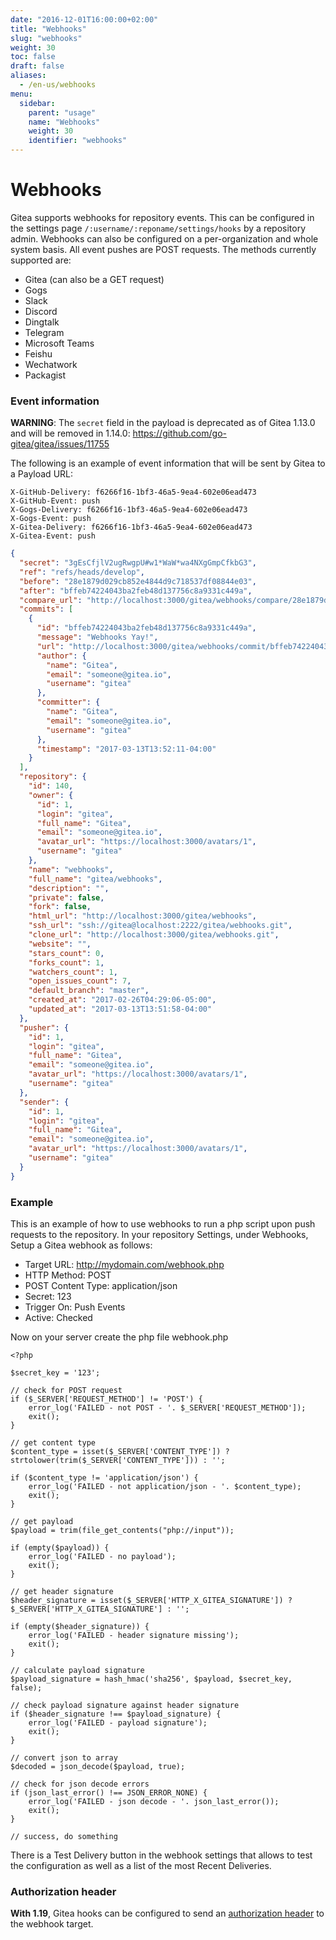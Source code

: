 ```yaml
---
date: "2016-12-01T16:00:00+02:00"
title: "Webhooks"
slug: "webhooks"
weight: 30
toc: false
draft: false
aliases:
  - /en-us/webhooks
menu:
  sidebar:
    parent: "usage"
    name: "Webhooks"
    weight: 30
    identifier: "webhooks"
---
```


# Webhooks

Gitea supports webhooks for repository events. This can be configured in the settings
page `/:username/:reponame/settings/hooks` by a repository admin. Webhooks can also be configured on a per-organization and whole system basis.
All event pushes are POST requests. The methods currently supported are:

- Gitea (can also be a GET request)
- Gogs
- Slack
- Discord
- Dingtalk
- Telegram
- Microsoft Teams
- Feishu
- Wechatwork
- Packagist

### Event information

**WARNING**: The `secret` field in the payload is deprecated as of Gitea 1.13.0 and will be removed in 1.14.0: https://github.com/go-gitea/gitea/issues/11755

The following is an example of event information that will be sent by Gitea to
a Payload URL:

```
X-GitHub-Delivery: f6266f16-1bf3-46a5-9ea4-602e06ead473
X-GitHub-Event: push
X-Gogs-Delivery: f6266f16-1bf3-46a5-9ea4-602e06ead473
X-Gogs-Event: push
X-Gitea-Delivery: f6266f16-1bf3-46a5-9ea4-602e06ead473
X-Gitea-Event: push
```

```json
{
  "secret": "3gEsCfjlV2ugRwgpU#w1*WaW*wa4NXgGmpCfkbG3",
  "ref": "refs/heads/develop",
  "before": "28e1879d029cb852e4844d9c718537df08844e03",
  "after": "bffeb74224043ba2feb48d137756c8a9331c449a",
  "compare_url": "http://localhost:3000/gitea/webhooks/compare/28e1879d029cb852e4844d9c718537df08844e03...bffeb74224043ba2feb48d137756c8a9331c449a",
  "commits": [
    {
      "id": "bffeb74224043ba2feb48d137756c8a9331c449a",
      "message": "Webhooks Yay!",
      "url": "http://localhost:3000/gitea/webhooks/commit/bffeb74224043ba2feb48d137756c8a9331c449a",
      "author": {
        "name": "Gitea",
        "email": "someone@gitea.io",
        "username": "gitea"
      },
      "committer": {
        "name": "Gitea",
        "email": "someone@gitea.io",
        "username": "gitea"
      },
      "timestamp": "2017-03-13T13:52:11-04:00"
    }
  ],
  "repository": {
    "id": 140,
    "owner": {
      "id": 1,
      "login": "gitea",
      "full_name": "Gitea",
      "email": "someone@gitea.io",
      "avatar_url": "https://localhost:3000/avatars/1",
      "username": "gitea"
    },
    "name": "webhooks",
    "full_name": "gitea/webhooks",
    "description": "",
    "private": false,
    "fork": false,
    "html_url": "http://localhost:3000/gitea/webhooks",
    "ssh_url": "ssh://gitea@localhost:2222/gitea/webhooks.git",
    "clone_url": "http://localhost:3000/gitea/webhooks.git",
    "website": "",
    "stars_count": 0,
    "forks_count": 1,
    "watchers_count": 1,
    "open_issues_count": 7,
    "default_branch": "master",
    "created_at": "2017-02-26T04:29:06-05:00",
    "updated_at": "2017-03-13T13:51:58-04:00"
  },
  "pusher": {
    "id": 1,
    "login": "gitea",
    "full_name": "Gitea",
    "email": "someone@gitea.io",
    "avatar_url": "https://localhost:3000/avatars/1",
    "username": "gitea"
  },
  "sender": {
    "id": 1,
    "login": "gitea",
    "full_name": "Gitea",
    "email": "someone@gitea.io",
    "avatar_url": "https://localhost:3000/avatars/1",
    "username": "gitea"
  }
}
```

### Example

This is an example of how to use webhooks to run a php script upon push requests to the repository.
In your repository Settings, under Webhooks, Setup a Gitea webhook as follows:

- Target URL: http://mydomain.com/webhook.php
- HTTP Method: POST
- POST Content Type: application/json
- Secret: 123
- Trigger On: Push Events
- Active: Checked

Now on your server create the php file webhook.php

```
<?php

$secret_key = '123';

// check for POST request
if ($_SERVER['REQUEST_METHOD'] != 'POST') {
    error_log('FAILED - not POST - '. $_SERVER['REQUEST_METHOD']);
    exit();
}

// get content type
$content_type = isset($_SERVER['CONTENT_TYPE']) ? strtolower(trim($_SERVER['CONTENT_TYPE'])) : '';

if ($content_type != 'application/json') {
    error_log('FAILED - not application/json - '. $content_type);
    exit();
}

// get payload
$payload = trim(file_get_contents("php://input"));

if (empty($payload)) {
    error_log('FAILED - no payload');
    exit();
}

// get header signature
$header_signature = isset($_SERVER['HTTP_X_GITEA_SIGNATURE']) ? $_SERVER['HTTP_X_GITEA_SIGNATURE'] : '';

if (empty($header_signature)) {
    error_log('FAILED - header signature missing');
    exit();
}

// calculate payload signature
$payload_signature = hash_hmac('sha256', $payload, $secret_key, false);

// check payload signature against header signature
if ($header_signature !== $payload_signature) {
    error_log('FAILED - payload signature');
    exit();
}

// convert json to array
$decoded = json_decode($payload, true);

// check for json decode errors
if (json_last_error() !== JSON_ERROR_NONE) {
    error_log('FAILED - json decode - '. json_last_error());
    exit();
}

// success, do something
```

There is a Test Delivery button in the webhook settings that allows to test the configuration as well as a list of the most Recent Deliveries.

### Authorization header

**With 1.19**, Gitea hooks can be configured to send an [authorization header](https://developer.mozilla.org/en-US/docs/Web/HTTP/Headers/Authorization) to the webhook target.
